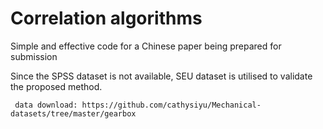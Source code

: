 # Correlation algorithms
Simple and effective code for a Chinese paper being prepared for submission

Since the SPSS dataset is not available, SEU dataset is utilised to validate the proposed method.

     data download: https://github.com/cathysiyu/Mechanical-datasets/tree/master/gearbox






